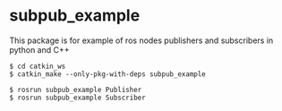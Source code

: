 # subpub_example
This package is for example of ros nodes publishers and subscribers in python and C++

```
$ cd catkin_ws
$ catkin_make --only-pkg-with-deps subpub_example
```


```
$ rosrun subpub_example Publisher
$ rosrun subpub_example Subscriber
```
